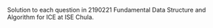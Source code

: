 Solution to each question in 2190221 Fundamental Data Structure and Algorithm for ICE at ISE Chula.
